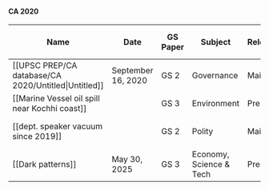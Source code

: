 #### CA 2020

|Name|Date|GS Paper|Subject|Relevance|Mains Syllabus Heads|
|---|---|---|---|---|---|
|[[UPSC PREP/CA database/CA 2020/Untitled\|Untitled]]|September 16, 2020|GS 2|Governance|Mains|[[State Govt Schemes]]|
|[[Marine Vessel oil spill near Kochhi coast]]||GS 3|Environment|Prelims|[[Marine Pollution]]|
|[[dept. speaker vacuum since 2019]]||GS 2|Polity|Mains|[[Parliament & State Legislature]]|
|[[Dark patterns]]|May 30, 2025|GS 3|Economy, Science & Tech|Prelims||